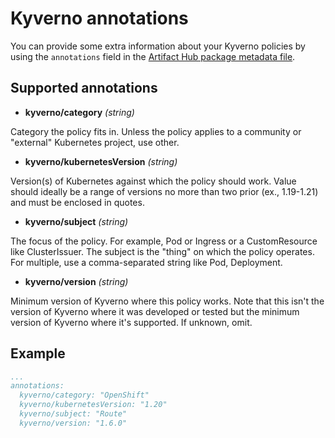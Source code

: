 # Kyverno annotations

You can provide some extra information about your Kyverno policies by using the `annotations` field in the [Artifact Hub package metadata file](https://github.com/khulnasoft/hub/blob/master/docs/metadata/artifacthub-pkg.yml).

## Supported annotations

- **kyverno/category** *(string)*

Category the policy fits in. Unless the policy applies to a community or "external" Kubernetes project, use other.

- **kyverno/kubernetesVersion** *(string)*

Version(s) of Kubernetes against which the policy should work. Value should ideally be a range of versions no more than two prior (ex., 1.19-1.21) and must be enclosed in quotes.

- **kyverno/subject** *(string)*

The focus of the policy. For example, Pod or Ingress or a CustomResource like ClusterIssuer. The subject is the "thing" on which the policy operates. For multiple, use a comma-separated string like Pod, Deployment.

- **kyverno/version** *(string)*

Minimum version of Kyverno where this policy works. Note that this isn't the version of Kyverno where it was developed or tested but the minimum version of Kyverno where it's supported. If unknown, omit.

## Example

```yaml
...
annotations:
  kyverno/category: "OpenShift"
  kyverno/kubernetesVersion: "1.20"
  kyverno/subject: "Route"
  kyverno/version: "1.6.0"
```
